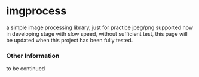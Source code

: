 # imgprocess
a simple image processing library, just for practice
jpeg/png supported
now in developing stage with slow speed, without sufficient test, this page will be updated when this project has been fully tested.
<!-- ### Install
```shell
go get github.com/DongSky/imgprocess
``` -->
### Other Information
to be continued
